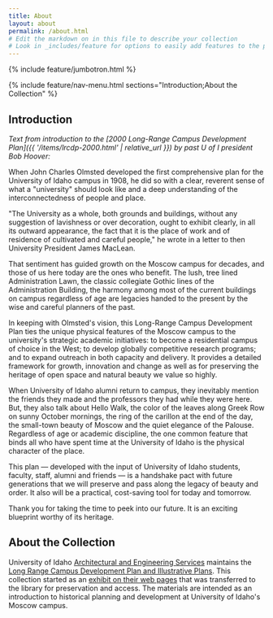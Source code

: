 ```yaml
---
title: About
layout: about
permalink: /about.html
# Edit the markdown on in this file to describe your collection
# Look in _includes/feature for options to easily add features to the page
---
```


{% include feature/jumbotron.html %} 

{% include feature/nav-menu.html sections="Introduction;About the Collection" %}

## Introduction

*Text from introduction to the [2000 Long-Range Campus Development Plan]({{ '/items/lrcdp-2000.html' | relative_url }}) by past U of I president Bob Hoover:*

When John Charles Olmsted developed the first comprehensive plan for the University of Idaho campus in 1908, he did so with a clear, reverent sense of what a "university" should look like and a deep understanding of the interconnectedness of people and place.

"The University as a whole, both grounds and buildings, without any suggestion of lavishness or over decoration, ought to exhibit clearly, in all its outward appearance, the fact that it is the place of work and of residence of cultivated and careful people," he wrote in a letter to then University President James MacLean. 

That sentiment has guided growth on the Moscow campus for decades, and those of us here today are the ones who benefit. The lush, tree lined Administration Lawn, the classic collegiate Gothic lines of the Administration Building, the harmony among most of the current buildings on campus regardless of age are legacies handed to the present by the wise and careful planners of the past.

In keeping with Olmsted's vision, this Long-Range Campus Development Plan ties the unique physical features of the Moscow campus to the university's strategic academic initiatives: to become a residential campus of choice in the West; to develop globally competitive research programs; and to expand outreach in both capacity and delivery. It provides a detailed framework for growth, innovation and change as well as for preserving the heritage of open space and natural beauty we value so highly.

When University of Idaho alumni return to campus, they inevitably mention the friends they made and the professors they had while they were here. But, they also talk about Hello Walk, the color of the leaves along Greek Row on sunny October mornings, the ring of the carillon at the end of the day, the small-town beauty of Moscow and the quiet elegance of the Palouse. Regardless of age or academic discipline, the one common feature that binds all who have spent time at the University of Idaho is the physical character of the place. 

This plan — developed with the input of University of Idaho students, faculty, staff, alumni and friends — is a handshake pact with future generations that we will preserve and pass along the legacy of beauty and order. It also will be a practical, cost-saving tool for today and tomorrow.

Thank you for taking the time to peek into our future. It is an exciting blueprint worthy of its heritage.

## About the Collection

University of Idaho [Architectural and Engineering Services](https://www.uidaho.edu/infrastructure/facilities/aes) maintains the [Long Range Campus Development Plan and Illustrative Plans](https://www.uidaho.edu/infrastructure/facilities/aes/campus-development-plan).
This collection started as an [exhibit on their web pages](https://perma.cc/GXV6-S95P) that was transferred to the library for preservation and access. 
The materials are intended as an introduction to historical planning and development at University of Idaho's Moscow campus.
